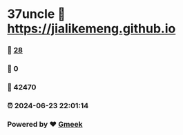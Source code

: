 # 37uncle :link: https://jialikemeng.github.io 
### :page_facing_up: [28](https://jialikemeng.github.io/tag.html) 
### :speech_balloon: 0 
### :hibiscus: 42470 
### :alarm_clock: 2024-06-23 22:01:14 
### Powered by :heart: [Gmeek](https://github.com/Meekdai/Gmeek)
